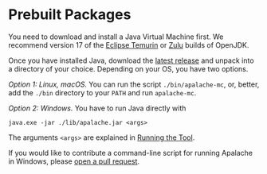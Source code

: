 # Prebuilt Packages

You need to download and install a Java Virtual Machine first. 
We recommend version 17 of the [Eclipse Temurin][] or [Zulu][] builds of OpenJDK.

Once you have installed Java, download the [latest
release](https://github.com/informalsystems/apalache/releases) and unpack into
a directory of your choice. Depending on your OS, you have two options.

*Option 1: Linux, macOS.* You can run the script `./bin/apalache-mc`, or,
better, add the `./bin` directory to your `PATH` and run `apalache-mc`.

*Option 2: Windows.* You have to run Java directly with

  ```
  java.exe -jar ./lib/apalache.jar <args>
  ```

  The arguments `<args>` are explained in [Running the Tool](../running.md).

If you would like to contribute a command-line script for running Apalache in
Windows, please [open a pull
request](https://github.com/informalsystems/apalache/blob/unstable/CONTRIBUTING.md#making-a-pull-request).

[Eclipse Temurin]: https://adoptium.net/
[Zulu]: https://www.azul.com/downloads/?version=java-17-lts&package=jdk#download-openjdk
